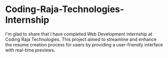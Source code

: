 # Coding-Raja-Technologies-Internship
I'm glad to share that I have completed Web Development internship at Coding Raja Technologies. This project aimed to streamline and enhance the resume creation process for users by providing a user-friendly interface with real-time previews.
